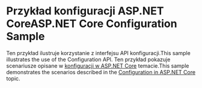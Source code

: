 # <a name="aspnet-core-configuration-sample"></a><span data-ttu-id="ea937-101">Przykład konfiguracji ASP.NET Core</span><span class="sxs-lookup"><span data-stu-id="ea937-101">ASP.NET Core Configuration Sample</span></span>

<span data-ttu-id="ea937-102">Ten przykład ilustruje korzystanie z interfejsu API konfiguracji.</span><span class="sxs-lookup"><span data-stu-id="ea937-102">This sample illustrates the use of the Configuration API.</span></span> <span data-ttu-id="ea937-103">Ten przykład pokazuje scenariusze opisane w [konfiguracji w ASP.NET Core](https://docs.microsoft.com/aspnet/core/fundamentals/configuration) temacie.</span><span class="sxs-lookup"><span data-stu-id="ea937-103">This sample demonstrates the scenarios described in the [Configuration in ASP.NET Core](https://docs.microsoft.com/aspnet/core/fundamentals/configuration) topic.</span></span>
